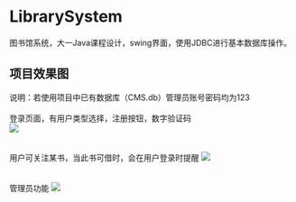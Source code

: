 # LibrarySystem
图书馆系统，大一Java课程设计，swing界面，使用JDBC进行基本数据库操作。

## 项目效果图
说明：若使用项目中已有数据库（CMS.db）管理员账号密码均为123<br/><br/>
登录页面，有用户类型选择，注册按钮，数字验证码<br/>
<img src="https://github.com/aYIfseec/LibrarySystem/blob/master/picture/login.png"/>
<br/><br/><br/>
用户可关注某书，当此书可借时，会在用户登录时提醒
<img src="https://github.com/aYIfseec/LibrarySystem/blob/master/picture/notify.png"/>
<br/><br/><br/>
管理员功能
<img src="https://github.com/aYIfseec/LibrarySystem/blob/master/picture/admin.png"/>
<br/>
